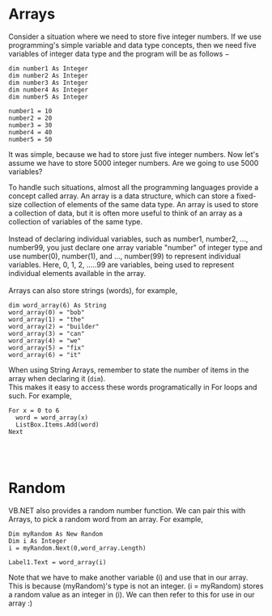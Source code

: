 # Arrays
Consider a situation where we need to store five integer numbers. If we use programming's simple variable and data type concepts, then we need five variables of integer data type and the program will be as follows −

    dim number1 As Integer
    dim number2 As Integer
    dim number3 As Integer
    dim number4 As Integer
    dim number5 As Integer
   
    number1 = 10 
    number2 = 20   
    number3 = 30   
    number4 = 40 
    number5 = 50

It was simple, because we had to store just five integer numbers. Now let's assume we have to store 5000 integer numbers. Are we going to use 5000 variables?

To handle such situations, almost all the programming languages provide a concept called array. An array is a data structure, which can store a fixed-size collection of elements of the same data type. An array is used to store a collection of data, but it is often more useful to think of an array as a collection of variables of the same type.
<br><br>
Instead of declaring individual variables, such as number1, number2, ..., number99, you just declare one array variable "number" of integer type and use number(0), number(1), and ..., number(99) to represent individual variables. Here, 0, 1, 2, .....99 are variables, being used to represent individual elements available in the array.
<br><br>
Arrays can also store strings (words), for example,

    dim word_array(6) As String
    word_array(0) = "bob"
    word_array(1) = "the"
    word_array(2) = "builder"
    word_array(3) = "can"
    word_array(4) = "we"
    word_array(5) = "fix"
    word_array(6) = "it"
    
When using String Arrays, remember to state the number of items in the array when declaring it (`dim`).
<br>
This makes it easy to access these words programatically in For loops and such. For example,

    For x = 0 to 6
      word = word_array(x)
      ListBox.Items.Add(word)
    Next
<br><br>
# Random
VB.NET also provides a random number function. We can pair this with Arrays, to pick a random word from an array. For example,

    Dim myRandom As New Random
    Dim i As Integer
    i = myRandom.Next(0,word_array.Length)
    
    Label1.Text = word_array(i)
Note that we have to make another variable (i) and use that in our array. This is because (myRandom)'s type is not an integer. (i = myRandom) stores a random value as an integer in (i). We can then refer to this for use in our array :)

